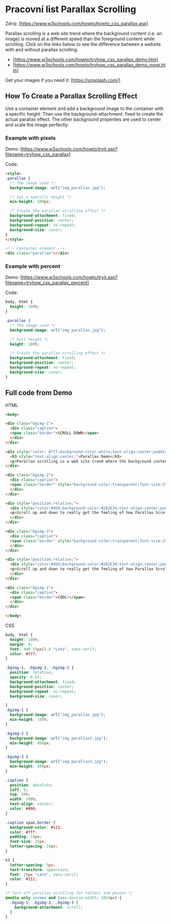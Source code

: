 # Pracovní list Parallax Scrolling

Zdroj: [https://www.w3schools.com/howto/howto_css_parallax.asp]

Parallax scrolling is a web site trend where the background content (i.e. an image) is moved at a different speed than the foreground content while scrolling. Click on the links below to see the difference between a website with and without parallax scrolling.

- [https://www.w3schools.com/howto/tryhow_css_parallax_demo.htm]
- [https://www.w3schools.com/howto/tryhow_css_parallax_demo_none.htm]

Get your images if you need it: [https://unsplash.com/].

## How To Create a Parallax Scrolling Effect

Use a container element and add a background image to the container with a specific height. Then use the background-attachment: fixed to create the actual parallax effect. The other background properties are used to center and scale the image perfectly:

### Example with pixels

Demo: [https://www.w3schools.com/howto/tryit.asp?filename=tryhow_css_parallax]

Code:
```html
<style>
.parallax {
  /* The image used */
  background-image: url("img_parallax.jpg");

  /* Set a specific height */
  min-height: 500px;

  /* Create the parallax scrolling effect */
  background-attachment: fixed;
  background-position: center;
  background-repeat: no-repeat;
  background-size: cover;
}
</style>

<!-- Container element -->
<div class="parallax"></div>
```

### Example with percent

Demo: [https://www.w3schools.com/howto/tryit.asp?filename=tryhow_css_parallax_percent]

Code:
```css
body, html {
  height: 100%;
}

.parallax {
  /* The image used */
  background-image: url("img_parallax.jpg");

  /* Full height */
  height: 100%;

  /* Create the parallax scrolling effect */
  background-attachment: fixed;
  background-position: center;
  background-repeat: no-repeat;
  background-size: cover;
}
```

## Full code from Demo

HTML

```html
<body>

<div class="bgimg-1">
  <div class="caption">
  <span class="border">SCROLL DOWN</span>
  </div>
</div>

<div style="color: #777;background-color:white;text-align:center;padding:50px 80px;text-align: justify;">
  <h3 style="text-align:center;">Parallax Demo</h3>
  <p>Parallax scrolling is a web site trend where the background content is moved at a different speed than the foreground content while scrolling. Nascetur per nec posuere turpis, lectus nec libero turpis nunc at, sed posuere mollis ullamcorper libero ante lectus, blandit pellentesque a, magna turpis est sapien duis blandit dignissim. Viverra interdum mi magna mi, morbi sociis. Condimentum dui ipsum consequat morbi, curabitur aliquam pede, nullam vitae eu placerat eget et vehicula. Varius quisque non molestie dolor, nunc nisl dapibus vestibulum at, sodales tincidunt mauris ullamcorper, dapibus pulvinar, in in neque risus odio. Accumsan fringilla vulputate at quibusdam sociis eleifend, aenean maecenas vulputate, non id vehicula lorem mattis, ratione interdum sociis ornare. Suscipit proin magna cras vel, non sit platea sit, maecenas ante augue etiam maecenas, porta porttitor placerat leo.</p>
</div>

<div class="bgimg-2">
  <div class="caption">
  <span class="border" style="background-color:transparent;font-size:25px;color: #f7f7f7;">LESS HEIGHT</span>
  </div>
</div>

<div style="position:relative;">
  <div style="color:#ddd;background-color:#282E34;text-align:center;padding:50px 80px;text-align: justify;">
  <p>Scroll up and down to really get the feeling of how Parallax Scrolling works.</p>
  </div>
</div>

<div class="bgimg-3">
  <div class="caption">
  <span class="border" style="background-color:transparent;font-size:25px;color: #f7f7f7;">SCROLL UP</span>
  </div>
</div>

<div style="position:relative;">
  <div style="color:#ddd;background-color:#282E34;text-align:center;padding:50px 80px;text-align: justify;">
  <p>Scroll up and down to really get the feeling of how Parallax Scrolling works.</p>
  </div>
</div>

<div class="bgimg-1">
  <div class="caption">
  <span class="border">COOL!</span>
  </div>
</div>

</body>
```

CSS
```css
body, html {
  height: 100%;
  margin: 0;
  font: 400 15px/1.8 "Lato", sans-serif;
  color: #777;
}

.bgimg-1, .bgimg-2, .bgimg-3 {
  position: relative;
  opacity: 0.65;
  background-attachment: fixed;
  background-position: center;
  background-repeat: no-repeat;
  background-size: cover;

}
.bgimg-1 {
  background-image: url("img_parallax.jpg");
  min-height: 100%;
}

.bgimg-2 {
  background-image: url("img_parallax2.jpg");
  min-height: 400px;
}

.bgimg-3 {
  background-image: url("img_parallax3.jpg");
  min-height: 400px;
}

.caption {
  position: absolute;
  left: 0;
  top: 50%;
  width: 100%;
  text-align: center;
  color: #000;
}

.caption span.border {
  background-color: #111;
  color: #fff;
  padding: 18px;
  font-size: 25px;
  letter-spacing: 10px;
}

h3 {
  letter-spacing: 5px;
  text-transform: uppercase;
  font: 20px "Lato", sans-serif;
  color: #111;
}

/* Turn off parallax scrolling for tablets and phones */
@media only screen and (max-device-width: 1024px) {
  .bgimg-1, .bgimg-2, .bgimg-3 {
    background-attachment: scroll;
  }
}
```